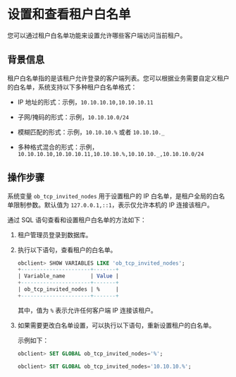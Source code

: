 # 设置和查看租户白名单

您可以通过租户白名单功能来设置允许哪些客户端访问当前租户。

## 背景信息

租户白名单指的是该租户允许登录的客户端列表。您可以根据业务需要自定义租户的白名单，系统支持以下多种租户白名单格式：

* IP 地址的形式：示例，`10.10.10.10,10.10.10.11`

* 子网/掩码的形式：示例，`10.10.10.0/24`

* 模糊匹配的形式：示例，`10.10.10.%` 或者 `10.10.10._`

* 多种格式混合的形式：示例，`10.10.10.10,10.10.10.11,10.10.10.%,10.10.10._,10.10.10.0/24`

## 操作步骤

系统变量 `ob_tcp_invited_nodes` 用于设置租户的 IP 白名单，是租户全局的白名单限制参数。默认值为 `127.0.0.1,::1`，表示仅允许本机的 IP 连接该租户。

通过 SQL 语句查看和设置租户白名单的方法如下：

1. 租户管理员登录到数据库。

2. 执行以下语句，查看租户的白名单。

   ```sql
   obclient> SHOW VARIABLES LIKE 'ob_tcp_invited_nodes';
   +----------------------+-------+
   | Variable_name        | Value |
   +----------------------+-------+
   | ob_tcp_invited_nodes | %     |
   +----------------------+-------+
   ```

   其中，值为 `%` 表示允许任何客户端 IP 连接该租户。

3. 如果需要更改白名单设置，可以执行以下语句，重新设置租户的白名单。

   示例如下：

   ```sql
   obclient> SET GLOBAL ob_tcp_invited_nodes='%';
   
   obclient> SET GLOBAL ob_tcp_invited_nodes='10.10.10.%';
   ```
